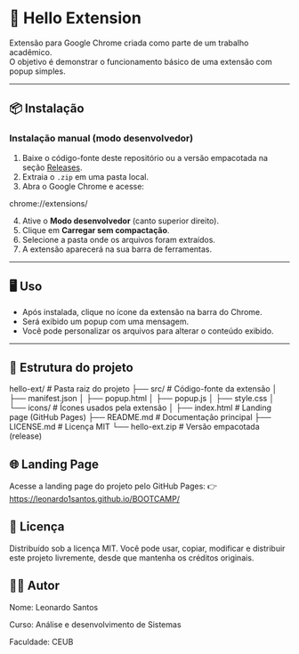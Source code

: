 # 🚀 Hello Extension

Extensão para Google Chrome criada como parte de um trabalho acadêmico.  
O objetivo é demonstrar o funcionamento básico de uma extensão com popup simples.

---

## 📦 Instalação

### Instalação manual (modo desenvolvedor)
1. Baixe o código-fonte deste repositório ou a versão empacotada na seção [Releases](https://github.com/seu-usuario/hello-ext/releases).
2. Extraia o `.zip` em uma pasta local.
3. Abra o Google Chrome e acesse:

chrome://extensions/

4. Ative o **Modo desenvolvedor** (canto superior direito).
5. Clique em **Carregar sem compactação**.
6. Selecione a pasta onde os arquivos foram extraídos.
7. A extensão aparecerá na sua barra de ferramentas.

---

## 🖥️ Uso

- Após instalada, clique no ícone da extensão na barra do Chrome.  
- Será exibido um popup com uma mensagem.  
- Você pode personalizar os arquivos para alterar o conteúdo exibido.

---

## 📂 Estrutura do projeto

hello-ext/                # Pasta raiz do projeto
├── src/                  # Código-fonte da extensão
│   ├── manifest.json
│   ├── popup.html
│   ├── popup.js
│   ├── style.css
│   └── icons/            # Ícones usados pela extensão
│
├── index.html            # Landing page (GitHub Pages)
├── README.md             # Documentação principal
├── LICENSE.md            # Licença MIT
└── hello-ext.zip         # Versão empacotada (release)

## 🌐 Landing Page

Acesse a landing page do projeto pelo GitHub Pages:
👉 https://leonardo1santos.github.io/BOOTCAMP/

## 📜 Licença

Distribuído sob a licença MIT.
Você pode usar, copiar, modificar e distribuir este projeto livremente, desde que mantenha os créditos originais.

## 👨‍💻 Autor

Nome: Leonardo Santos

Curso: Análise e desenvolvimento de Sistemas

Faculdade: CEUB
